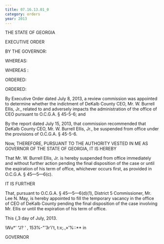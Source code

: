 ```yaml
---
title: 07.16.13.01_0
category: orders
year: 2013
---
```

 

THE STATE OF GEORGIA

EXECUTIVE ORDER

BY THE GOVERNOR:

WHEREAS:

WHEREAS :

ORDERED:

ORDERED:

By Executive Order dated July 8, 2013, a review commission was
appointed to determine whether the indictment of DeKalb County
CEO, Mr. W. Burrell Ellis, Jr., related to and adversely impacts the
administration of the office of CEO pursuant to O.C.G.A. § 45-5-6;
and

By the report dated July 15, 2013, that commission recommended
that DeKalb County CEO, Mr. W. Burrell Ellis, Jr., be suspended
from office under the provisions of O.C.G.A. § 45-5-6.

Now, THEREFORE, PURSUANT TO THE AUTHORITY VESTED IN ME
AS GOVERNOR OF THE STATE OF GEORGIA, IT IS HEREBY

That Mr. W. Burrell Ellis, Jr. is hereby suspended from office
immediately and without further action pending the final
disposition of the case or until the expiration of his term of office,
whichever occurs ﬁrst, as provided in O.C.G.A. § 45—5—6(c).

IT IS FURTHER

That, pursuant to O.C.G.A. § 45—5—6(d)(1), District 5 Commissioner,
Mr. Lee N. May, is hereby appointed to fill the temporary vacancy
in the office of CEO of DeKalb County pending the final disposition
of the case involving Mr. Ellis or until the expiration of his term of
office.

This  {,3 day of July, 2013.

\Wu*‘ “J? 
‘ , 153%-"’3r’i’t, t:x;.,»’%::** in

GOVERNOR


